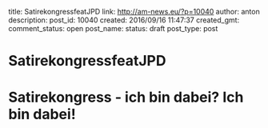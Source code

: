 title: SatirekongressfeatJPD
link: http://am-news.eu/?p=10040
author: anton
description: 
post_id: 10040
created: 2016/09/16 11:47:37
created_gmt: 
comment_status: open
post_name: 
status: draft
post_type: post

# SatirekongressfeatJPD

# Satirekongress - ich bin dabei? Ich bin dabei!